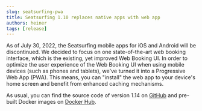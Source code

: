 ```yaml
---
slug: seatsurfing-pwa
title: Seatsurfing 1.10 replaces native apps with web app
authors: heiner
tags: [release]
---
```


As of July 30, 2022, the Seatsurfing mobile apps for iOS and Android will be discontinued. We decided to focus on one state-of-the-art web booking interface, which is the existing, yet improved Web Booking UI. In order to optimize the user experience of the Web Booking UI when using mobile devices (such as phones and tablets), we've turned it into a Progressive Web App (PWA). This means, you can "install" the web app to your device's home screen and benefit from enhanced caching mechanisms.

<!-- truncate -->

As usual, you can find the source code of version 1.14 on [GitHub](https://github.com/seatsurfing/backend) and pre-built Docker images on [Docker Hub](https://hub.docker.com/r/seatsurfing/backend).